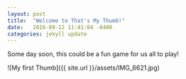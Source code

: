 ```yaml
---
layout: post
title:  "Welcome to That's My Thumb!"
date:   2016-09-12 11:41:04 -0400
categories: jekyll update
---
```

Some day soon, this could be a fun game for us all to play!

![My first Thumb]({{ site.url }}/assets/IMG_6621.jpg)
